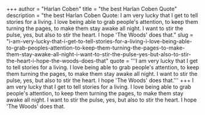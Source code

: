 +++
author = "Harlan Coben"
title = "the best Harlan Coben Quote"
description = "the best Harlan Coben Quote: I am very lucky that I get to tell stories for a living. I love being able to grab people's attention, to keep them turning the pages, to make them stay awake all night. I want to stir the pulse, yes, but also to stir the heart. I hope 'The Woods' does that."
slug = "i-am-very-lucky-that-i-get-to-tell-stories-for-a-living-i-love-being-able-to-grab-peoples-attention-to-keep-them-turning-the-pages-to-make-them-stay-awake-all-night-i-want-to-stir-the-pulse-yes-but-also-to-stir-the-heart-i-hope-the-woods-does-that"
quote = '''I am very lucky that I get to tell stories for a living. I love being able to grab people's attention, to keep them turning the pages, to make them stay awake all night. I want to stir the pulse, yes, but also to stir the heart. I hope 'The Woods' does that.'''
+++
I am very lucky that I get to tell stories for a living. I love being able to grab people's attention, to keep them turning the pages, to make them stay awake all night. I want to stir the pulse, yes, but also to stir the heart. I hope 'The Woods' does that.
